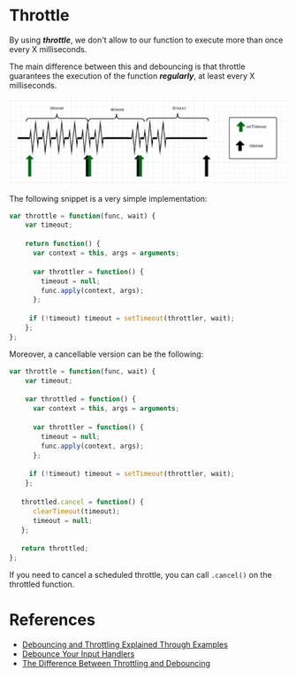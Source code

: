 # Throttle

By using ***throttle***, we don't allow to our function to execute more than once every X milliseconds.

The main difference between this and debouncing is that throttle guarantees the execution of the function ***regularly***, at least every X milliseconds.

![](https://github.com/Gyumeijie/assets/blob/master/web-front-learning/throttle.png)

The following snippet is a very simple implementation:

```javascript
var throttle = function(func, wait) {
    var timeout;
 
    return function() {
      var context = this, args = arguments;

      var throttler = function() {
        timeout = null;
        func.apply(context, args);
      };
      
     if (!timeout) timeout = setTimeout(throttler, wait);
    };
};
```

Moreover, a cancellable version can be the following:

```javascript
var throttle = function(func, wait) {
    var timeout;
 
    var throttled = function() {
      var context = this, args = arguments;

      var throttler = function() {
        timeout = null;
        func.apply(context, args);
      };
      
     if (!timeout) timeout = setTimeout(throttler, wait);
    };

   throttled.cancel = function() {
      clearTimeout(timeout);
      timeout = null;
   };

   return throttled; 
};

```

If you need to cancel a scheduled throttle, you can call ```.cancel()``` on the throttled function.



# References

- [Debouncing and Throttling Explained Through Examples](https://css-tricks.com/debouncing-throttling-explained-examples/)
- [Debounce Your Input Handlers](https://developers.google.com/web/fundamentals/performance/rendering/debounce-your-input-handlers)
- [The Difference Between Throttling and Debouncing](https://css-tricks.com/the-difference-between-throttling-and-debouncing/) 
